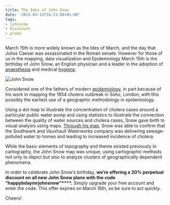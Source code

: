 ```yaml
---
title: The Ides of John Snow
date: '2013-03-15T16:21:58+01:00'
tags:
- johnsnow
- disscount
- promo
---
```


March 15th is more widely known as the Ides of March, and the day that Julius Caesar was assassinated in the Roman senate. However for those of us in the mapping, data visualization and Epidemiology March 15th is the birthday of John Snow, an English physician and a leader in the adoption of <a href="http://en.wikipedia.org/wiki/Anaesthesia">anaesthesia</a> and medical <a href="http://en.wikipedia.org/wiki/Hygiene">hygiene</a>. 

<img alt="John Snow" src="http://cartodb.s3.amazonaws.com/tumblr/posts/johnsnowbday.png"/>

Considered one of the fathers of modern <a href="http://en.wikipedia.org/wiki/Epidemiology">epidemiology</a>, in part because of his work in mapping the 1854 cholera outbreak in Soho, London, with this possibly the earliest use of a geographic methodology in epidemiology. 

Using a dot map to illustrate the concentration of cholera cases around a particular public water pump and using statistics to illustrate the connection between the quality of water sources and cholera cases, Snow gave birth to visual analysis using maps. <a href="http://www.guardian.co.uk/news/datablog/interactive/2013/mar/15/cholera-map-john-snow-recreated" title="The guardian cholera map" target="_blank">Through his map</a>, Snow was able to confirm that the Southwark and Vauxhaull Waterworks company was delivering sewage-polluted water to homes and leading to increased incidence of cholera. 

While the basic elements of topography and theme existed previously in cartography, the John Snow map was unique, using cartographic methods not only to depict but also to analyze clusters of geographically dependent phenomena. 

In order to celebrate John Snow’s birthday, **we’re offering a 20% perpetual discount on all new John Snow plans with the code “happybdaymrjohnsnow“****.** Simply upgrade your free account and enter the code. This offer expires on March 16th, so be sure to act quickly. 

Cheers!
